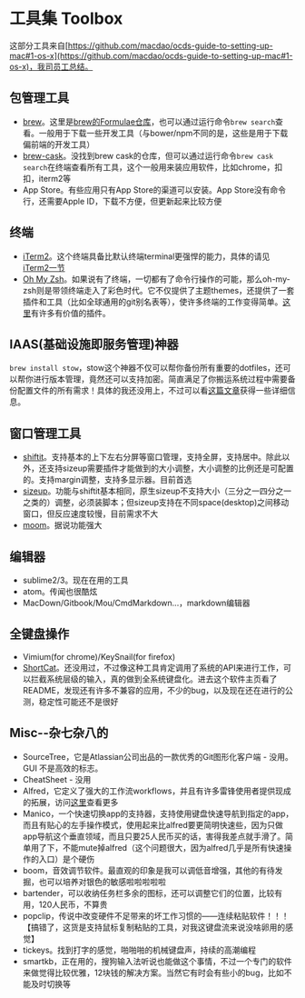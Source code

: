 # 工具集 Toolbox

这部分工具来自[https://github.com/macdao/ocds-guide-to-setting-up-mac#1-os-x](https://github.com/macdao/ocds-guide-to-setting-up-mac#1-os-x)，我司员工总结。


## 包管理工具
* [brew](http://brew.sh/)。这里是[brew的Formulae仓库](http://braumeister.org/browse/a)，也可以通过运行命令`brew search`查看。一般用于下载一些开发工具（与bower/npm不同的是，这些是用于下载偏前端的开发工具）
* [brew-cask](http://caskroom.io/)。没找到brew cask的仓库，但可以通过运行命令`brew cask search`在终端查看所有工具，这个一般用来装应用软件，比如chrome，扣扣，iterm2等
* App Store。有些应用只有App Store的渠道可以安装。App Store没有命令行，还需要Apple ID，下载不方便，但更新起来比较方便


## 终端
* [iTerm2](https://www.iterm2.com/features.html)。这个终端具备比默认终端terminal更强悍的能力，具体的请见[iTerm2一节](./iterm2.md)
* [Oh My Zsh](http://ohmyz.sh/)。如果说有了终端，一切都有了命令行操作的可能，那么oh-my-zsh则是带领终端走入了彩色时代。它不仅提供了主题themes，还提供了一套插件和工具（比如全球通用的git别名表等），使许多终端的工作变得简单。[这里](https://github.com/robbyrussell/oh-my-zsh/wiki/Plugins-Overview)有许多有价值的插件。


## IAAS(基础设施即服务管理)神器
`brew install stow`，stow这个神器不仅可以帮你备份所有重要的dotfiles，还可以帮你进行版本管理，竟然还可以支持加密。简直满足了你搬运系统过程中需要备份配置文件的所有需求！具体的我还没用上，不过可以看[这篇文章](https://github.com/jcouyang/dotfiles)获得一些详细信息。


## 窗口管理工具
* [shiftit](https://github.com/fikovnik/ShiftIt)。支持基本的上下左右分屏等窗口管理，支持全屏，支持居中。除此以外，还支持sizeup需要插件才能做到的大小调整，大小调整的比例还是可配置的。支持margin调整，支持多显示器。目前首选
* [sizeup](https://www.irradiatedsoftware.com/sizeup/)。功能与shiftit基本相同，原生sizeup不支持大小（三分之一四分之一之类的）调整，必须装脚本；但sizeup支持在不同space(desktop)之间移动窗口，但反应速度较慢，目前需求不大
* [moom](https://manytricks.com/moom/)。据说功能强大


## 编辑器
* sublime2/3。现在在用的工具
* atom。传闻也很酷炫
* MacDown/Gitbook/Mou/CmdMarkdown...，markdown编辑器


## 全键盘操作
* Vimium(for chrome)/KeySnail(for firefox)
* [ShortCat](https://shortcatapp.com/)。还没用过，不过像这种工具肯定调用了系统的API来进行工作，可以拦截系统层级的输入，真的做到全系统键盘化。进去这个软件主页看了README，发现还有许多不兼容的应用，不少的bug，以及现在还在进行的公测，稳定性可能还不是很好


## Misc--杂七杂八的
* SourceTree，它是Atlassian公司出品的一款优秀的Git图形化客户端 - 没用。GUI 不是高效的标志。
* CheatSheet - 没用
* Alfred，它定义了强大的工作流workflows，并且有许多雷锋使用者提供现成的拓展，访问[这里](http://www.alfredworkflow.com/)查看更多
* Manico，一个快速切换app的支持器，支持使用键盘快速导航到指定的app，而且有贴心的左手操作模式，使用起来比alfred要更简明快速些，因为只做app导航这个垂直领域，而且只要25人民币买的话，害得我差点就手滑了。简单用了下，不能mute掉alfred（这个问题很大，因为alfred几乎是所有快速操作的入口）是个硬伤
* boom，音效调节软件。最直观的印象是我可以调低音增强，其他的有待发掘，也可以培养对银色的敏感啦啦啦啦啦
* bartender，可以收纳任务栏多余的图标，还可以调整它们的位置，比较有用，120人民币，不算贵
* popclip，传说中改变硬件不足带来的坏工作习惯的——连续粘贴软件！！！【搞错了，这货是支持鼠标复制粘贴的工具，对我这键盘流来说没啥卵用的感觉】
* tickeys。找到打字的感觉，啪啪啪的机械键盘声，持续的高潮编程
* smartkb，正在用的，搜狗输入法听说也能做这个事情，不过一个专门的软件来做觉得比较优雅，12块钱的解决方案。当然它有时会有些小的bug，比如不能及时切换等


